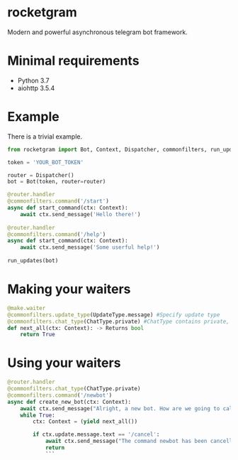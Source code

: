 # rocketgram

Modern and powerful asynchronous telegram bot framework.

# Minimal requirements

* Python 3.7
* aiohttp 3.5.4

# Example

There is a trivial example.

```python
from rocketgram import Bot, Context, Dispatcher, commonfilters, run_updates

token = 'YOUR_BOT_TOKEN'

router = Dispatcher()
bot = Bot(token, router=router)

@router.handler
@commonfilters.command('/start')
async def start_command(ctx: Context):
    await ctx.send_message('Hello there!')
    
@router.handler
@commonfilters.command('/help')
async def start_command(ctx: Context):
    await ctx.send_message('Some userful help!')
    
run_updates(bot)
```

# Making your waiters
```python
@make.waiter
@commonfilters.update_type(UpdateType.message) #Specify update type
@commonfilters.chat_type(ChatType.private) #ChatType contains private, group, supergoup and channel
def next_all(ctx: Context): -> Returns bool
    return True
  ```
# Using your waiters
```python
@router.handler
@commonfilters.chat_type(ChatType.private)
@commonfilters.command('/newbot')
async def create_new_bot(ctx: Context):
    await ctx.send_message("Alright, a new bot. How are we going to call it? Please choose a name for your bot.")
    while True:
        ctx: Context = (yield next_all())

        if ctx.update.message.text == '/cancel':
            await ctx.send_message("The command newbot has been cancelled. Anything else I can do for you?")
            return
            ```
